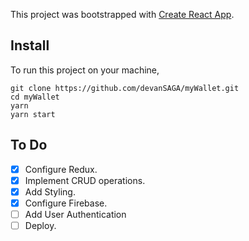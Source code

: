 This project was bootstrapped with [Create React App](https://github.com/facebook/create-react-app).

## Install

To run this project on your machine,

```
git clone https://github.com/devanSAGA/myWallet.git
cd myWallet
yarn
yarn start
```

## To Do

- [x] Configure Redux.
- [x] Implement CRUD operations.
- [x] Add Styling.
- [x] Configure Firebase.
- [ ] Add User Authentication
- [ ] Deploy.

